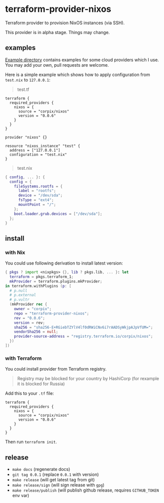 # terraform-provider-nixos

Terraform provider to provision NixOS instances (via SSH).

This provider is in alpha stage. Things may change.

## examples

[Example directory](./example) contains examples for some cloud providers which I use. You may add your own, pull requests are welcome.

Here is a simple example which shows how to apply configuration from `test.nix` to `127.0.0.1`:

> test.tf

```hcl
terraform {
  required_providers {
    nixos = {
      source = "corpix/nixos"
      version = "0.0.6"
    }
  }
}

provider "nixos" {}

resource "nixos_instance" "test" {
  address = ["127.0.0.1"]
  configuration = "test.nix"
}
```

> test.nix

```nix
{ config, ... }: {
  config = {
    fileSystems.rootfs = {
      label = "rootfs";
      device = "/dev/sda";
      fsType = "ext4";
      mountPoint = "/";
    };
    boot.loader.grub.devices = ["/dev/sda"];
  };
}
```

## install

### with Nix

You could use following derivation to install latest version:

```nix
{ pkgs ? import <nixpkgs> {}, lib ? pkgs.lib, ... }: let
  terraform = pkgs.terraform_1;
  mkProvider = terraform.plugins.mkProvider;
in terraform.withPlugins (p: [
  # p.null
  # p.external
  # p.vultr
  (mkProvider rec {
    owner = "corpix";
    repo = "terraform-provider-nixos";
    rev = "0.0.6";
    version = rev;
    sha256 = "sha256-E+RGiebTZYlV4lf0dRWiCNv6i7rAADSyWkjpAJpVfUM=";
    vendorSha256 = null;
    provider-source-address = "registry.terraform.io/corpix/nixos";
  })
])
```

### with Terraform

You could install provider from Terraform registry.

> Registry may be blocked for your country by HashiCorp (for rexample it is blocked for Russia)

Add this to your `.tf` file:

```hcl
terraform {
  required_providers {
    nixos = {
      source = "corpix/nixos"
      version = "0.0.6"
    }
  }
}
```

Then run `terraform init`.

## release

- `make docs` (regenerate docs)
- `git tag 0.0.1` (replace `0.0.1` with version)
- `make release` (will get latest tag from git)
- `make release/sign` (will sign release with `gpg`)
- `make release/publish` (will publish github release, requires `GITHUB_TOKEN` env var)
